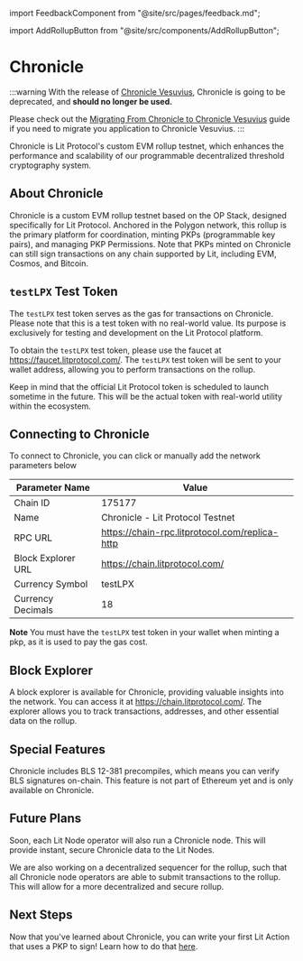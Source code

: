 import FeedbackComponent from "@site/src/pages/feedback.md";

import AddRollupButton from "@site/src/components/AddRollupButton";

# Chronicle

:::warning
With the release of [Chronicle Vesuvius](./chronicle-vesuvius), Chronicle is going to be deprecated, and **should no longer be used.**

Please check out the [Migrating From Chronicle to Chronicle Vesuvius](./migrations/migrating-to-datil) guide if you need to migrate you application to Chronicle Vesuvius.
:::

Chronicle is Lit Protocol's custom EVM rollup testnet, which enhances the performance and scalability of our programmable decentralized threshold cryptography system.

<AddRollupButton />

## About Chronicle

Chronicle is a custom EVM rollup testnet based on the OP Stack, designed specifically for Lit Protocol. Anchored in the Polygon network, this rollup is the primary platform for coordination, minting PKPs (programmable key pairs), and managing PKP Permissions. Note that PKPs minted on Chronicle can still sign transactions on any chain supported by Lit, including EVM, Cosmos, and Bitcoin.

## `testLPX` Test Token

The `testLPX` test token serves as the gas for transactions on Chronicle. Please note that this is a test token with no real-world value. Its purpose is exclusively for testing and development on the Lit Protocol platform.

To obtain the `testLPX` test token, please use the faucet at https://faucet.litprotocol.com/. The `testLPX` test token will be sent to your wallet address, allowing you to perform transactions on the rollup.

Keep in mind that the official Lit Protocol token is scheduled to launch sometime in the future. This will be the actual token with real-world utility within the ecosystem.

## Connecting to Chronicle

To connect to Chronicle, you can click <AddRollupButton /> or manually add the network parameters below

| Parameter Name     | Value                                          |
| ------------------ | ---------------------------------------------- |
| Chain ID           | 175177                                         |
| Name               | Chronicle - Lit Protocol Testnet               |
| RPC URL            | https://chain-rpc.litprotocol.com/replica-http |
| Block Explorer URL | https://chain.litprotocol.com/                 |
| Currency Symbol    | testLPX                                        |
| Currency Decimals  | 18                                             |

**Note** You must have the `testLPX` test token in your wallet when minting a pkp, as it is used to pay the gas cost.

## Block Explorer

A block explorer is available for Chronicle, providing valuable insights into the network. You can access it at https://chain.litprotocol.com/. The explorer allows you to track transactions, addresses, and other essential data on the rollup.

## Special Features

Chronicle includes BLS 12-381 precompiles, which means you can verify BLS signatures on-chain. This feature is not part of Ethereum yet and is only available on Chronicle.

## Future Plans

Soon, each Lit Node operator will also run a Chronicle node. This will provide instant, secure Chronicle data to the Lit Nodes.

We are also working on a decentralized sequencer for the rollup, such that all Chronicle node operators are able to submit transactions to the rollup. This will allow for a more decentralized and secure rollup.

## Next Steps

Now that you've learned about Chronicle, you can write your first Lit Action that uses a PKP to sign! Learn how to do that [here](../../sdk/serverless-signing/conditional-signing).

<FeedbackComponent/>
